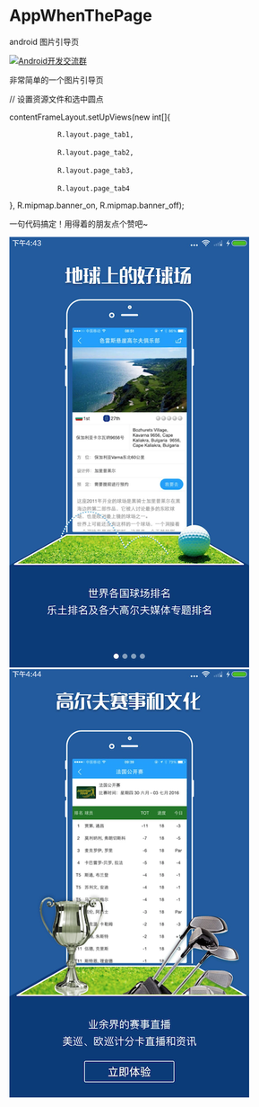 # AppWhenThePage
android 图片引导页

<a target="_blank" href="//shang.qq.com/wpa/qunwpa?idkey=91eb68229f9106b90ae9fa12d01b74815dd86b26c6c8d1dcbc9a27c1d87c42a0"><img border="0" src="//pub.idqqimg.com/wpa/images/group.png" alt="Android开发交流群" title="Android开发交流群"></a>

非常简单的一个图片引导页

// 设置资源文件和选中圆点

contentFrameLayout.setUpViews(new int[]{

                R.layout.page_tab1,
                
                R.layout.page_tab2,
                
                R.layout.page_tab3,
                
                R.layout.page_tab4
                
}, R.mipmap.banner_on, R.mipmap.banner_off);

一句代码搞定！用得着的朋友点个赞吧~ 

![image](https://github.com/LuckSiege/AppWhenThePage/blob/master/image/4F460B52-74BC-4700-8DCE-C1AA866597DE.png)
![image](https://github.com/LuckSiege/AppWhenThePage/blob/master/image/A720A335-401B-4846-83DF-CF2D6CFC1584.png)
